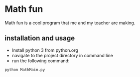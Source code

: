 # Math fun
Math fun is a cool program that me and my teacher are making. <br>
## installation and usage

* Install python 3 from python.org
* navigate to the project directory in command line
* run the following command:
``` bash
python MathMain.py
```
